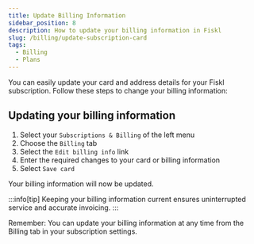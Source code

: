 ```yaml
---
title: Update Billing Information
sidebar_position: 8
description: How to update your billing information in Fiskl
slug: /billing/update-subscription-card
tags:
  - Billing
  - Plans
---
```


You can easily update your card and address details for your Fiskl subscription. Follow these steps to change your billing information:

## Updating your billing information

1. Select your `Subscriptions & Billing` of the left menu
2. Choose the `Billing` tab
3. Select the `Edit billing info` link
4. Enter the required changes to your card or billing information
5. Select `Save card`

Your billing information will now be updated.

:::info[tip]
Keeping your billing information current ensures uninterrupted service and accurate invoicing.
:::

Remember: You can update your billing information at any time from the Billing tab in your subscription settings.
